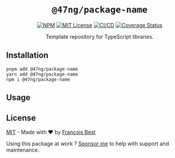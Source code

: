 <h1 align="center"><code>@47ng/package-name</code></h1>

<div align="center">

[![NPM](https://img.shields.io/npm/v/@47ng/package-name?color=red)](https://www.npmjs.com/package/@47ng/package-name)
[![MIT License](https://img.shields.io/github/license/47ng/package-name.svg?color=blue)](https://github.com/47ng/package-name/blob/next/LICENSE)
[![CI/CD](https://github.com/47ng/package-name/workflows/CI%2FCD/badge.svg?branch=next)](https://github.com/47ng/package-name/actions)
[![Coverage Status](https://coveralls.io/repos/github/47ng/package-name/badge.svg?branch=next)](https://coveralls.io/github/47ng/package-name?branch=next)

</div>

<p align="center">
  Template repository for TypeScript libraries.
</p>

## Installation

```shell
pnpm add @47ng/package-name
yarn add @47ng/package-name
npm i @47ng/package-name
```

## Usage

## License

[MIT](https://github.com/47ng/typescript-library-starter/blob/next/LICENSE) - Made with ❤️ by [François Best](https://francoisbest.com)

Using this package at work ? [Sponsor me](https://github.com/sponsors/franky47) to help with support and maintenance.
